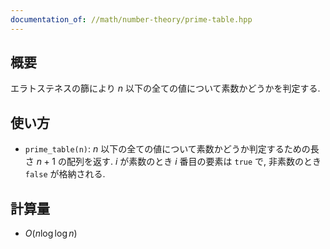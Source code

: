 ```yaml
---
documentation_of: //math/number-theory/prime-table.hpp
---
```


## 概要

エラトステネスの篩により $n$ 以下の全ての値について素数かどうかを判定する.

## 使い方

* `prime_table(n)`: $n$ 以下の全ての値について素数かどうか判定するための長さ $n + 1$ の配列を返す. $i$ が素数のとき $i$ 番目の要素は `true` で, 非素数のとき `false` が格納される.

## 計算量

* $O(n \log \log n)$
